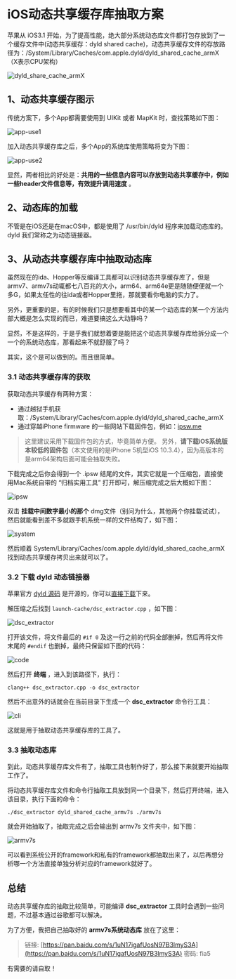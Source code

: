 # iOS动态共享缓存库抽取方案

苹果从 iOS3.1 开始，为了提高性能，绝大部分系统动态库文件都打包存放到了一个缓存文件中(动态共享缓存：dyld shared cache)，动态共享缓存文件的存放路径为：/System/Library/Caches/com.apple.dyld/dyld_shared_cache_armX （X表示CPU架构）

![dyld_share_cache_armX](https://raw.githubusercontent.com/lishuzhi1121/oss/master/uPic/20200527-162939-dyld_share_cache_armX.png)

## 1、动态共享缓存图示

传统方案下，多个App都需要使用到 UIKit 或者 MapKit 时，查找策略如下图：

![app-use1](https://raw.githubusercontent.com/lishuzhi1121/oss/master/uPic/20200527-163321-app_use_dyld_share_cache1.png)

加入动态共享缓存库之后，多个App的系统库使用策略将变为下图：

![app-use2](https://raw.githubusercontent.com/lishuzhi1121/oss/master/uPic/20200527-163730-app_use_dyld_share_cache2.png)

显然，两者相比的好处是：**共用的一些信息内容可以存放到动态共享缓存中，例如一些header文件信息等，有效提升调用速度** 。

## 2、动态库的加载

不管是在iOS还是在macOS中，都是使用了 /usr/bin/dyld 程序来加载动态库的。dyld 我们常称之为动态链接器。

## 3、从动态共享缓存库中抽取动态库

虽然现在的ida、Hopper等反编译工具都可以识别动态共享缓存库了，但是armv7、armv7s动辄都七八百兆的大小，arm64、arm64e更是随随便便就一个多G，如果太任性的往ida或者Hopper里拖，那就要看你电脑的实力了。

另外，更重要的是，有的时候我们只是想要看其中的某一个动态库的某一个方法内部大概是怎么实现的而已，难道要搞这么大动静吗？

显然，不是这样的，于是乎我们就想着要是能把这个动态共享缓存库给拆分成一个一个的系统动态库，那看起来不就舒服了吗？

其实，这个是可以做到的。而且很简单。

### 3.1 动态共享缓存库的获取

获取动态共享缓存有两种方案：

* 通过越狱手机获取：/System/Library/Caches/com.apple.dyld/dyld_shared_cache_armX
* 通过穿越iPhone firmware 的一些网站下载固件包，例如：[ipsw.me](https://ipsw.me/)

> 这里建议采用下载固件包的方式，毕竟简单方便。
> 另外，**请下载iOS系统版本较低的固件包**（本文使用的是iPhone 5机型iOS 10.3.4），因为高版本的是arm64架构后面可能会抽取失败。

下载完成之后你会得到一个 .ipsw 结尾的文件，其实它就是一个压缩包，直接使用Mac系统自带的 “归档实用工具” 打开即可，解压缩完成之后大概如下图：

![ipsw](https://raw.githubusercontent.com/lishuzhi1121/oss/master/uPic/20200527-170714-YD20200527-170657.png)

双击 **挂载中间数字最小的那个** dmg文件（别问为什么，其他两个你挂载试试），然后就能看到差不多就跟手机系统一样的文件结构了，如下图：

![system](https://raw.githubusercontent.com/lishuzhi1121/oss/master/uPic/20200527-171020-YD20200527-171012.png)

然后顺着 System/Library/Caches/com.apple.dyld/dyld_shared_cache_armX 找到动态共享缓存拷贝出来就可以了。

### 3.2 下载 dyld 动态链接器

苹果官方 [dyld 源码](https://opensource.apple.com/tarballs/dyld/) 是开源的，你可以[直接下载](https://opensource.apple.com/tarballs/dyld/dyld-733.6.tar.gz)下来。

解压缩之后找到 `launch-cache/dsc_extractor.cpp` ，如下图：

![dsc_extractor](https://raw.githubusercontent.com/lishuzhi1121/oss/master/uPic/20200527-171943-gFpwT5.png)

打开该文件，将文件最后的 `#if 0` 及这一行之前的代码全部删掉，然后再将文件末尾的 `#endif` 也删掉，最终只保留如下图的代码：

![code](https://raw.githubusercontent.com/lishuzhi1121/oss/master/uPic/20200527-172447-VwvSLm.png)

然后打开 **终端** ，进入到该路径下，执行：

```shell
clang++ dsc_extractor.cpp -o dsc_extractor
```

然后不出意外的话就会在当前目录下生成一个 **dsc_extractor** 命令行工具：

![cli](https://raw.githubusercontent.com/lishuzhi1121/oss/master/uPic/20200527-223954-dieTWi.jpg)

这就是用于抽取动态共享缓存库的工具了。

### 3.3 抽取动态库

到此，动态共享缓存库文件有了，抽取工具也制作好了，那么接下来就要开始抽取工作了。

将动态共享缓存库文件和命令行抽取工具放到同一个目录下，然后打开终端，进入该目录，执行下面的命令：

```shell
./dsc_extractor dyld_shared_cache_armv7s ./armv7s
```

就会开始抽取了，抽取完成之后会输出到 armv7s 文件夹中，如下图：

![armv7s](https://raw.githubusercontent.com/lishuzhi1121/oss/master/uPic/20200527-224340-rEgkbW.png)

可以看到系统公开的framework和私有的framework都抽取出来了，以后再想分析哪一个方法直接单独分析对应的framework就好了。

## 总结

动态共享缓存库的抽取比较简单，可能编译 **dsc_extractor** 工具时会遇到一些问题，不过基本通过谷歌都可以解决。

为了方便，我把自己抽取好的 **armv7s系统动态库** 放在了这里：

> 链接: [https://pan.baidu.com/s/1uN17igafUosN97B3lmyS3A](https://pan.baidu.com/s/1uN17igafUosN97B3lmyS3A)  密码: fia5

有需要的请自取！
